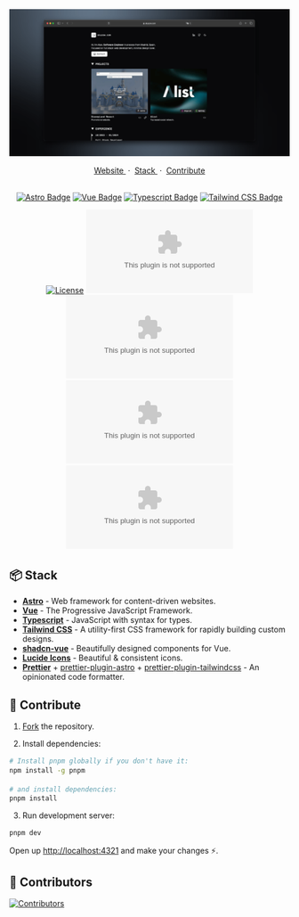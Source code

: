 <div align="center">
  <a href="https://skuzow.com">
    <img src="public/images/website.png">
  </a>
</div>

<p/>

<div align="center">
    <a href="https://skuzow.com" target="_blank">
        Website
    </a>
    <span>&nbsp;·&nbsp;</span>
    <a href="https://github.com/skuzow/skuzow.com?tab=readme-ov-file#-stack">
        Stack
    </a>
    <span>&nbsp;·&nbsp;</span>
    <a href="https://github.com/skuzow/skuzow.com?tab=readme-ov-file#-contribute">
        Contribute
    </a>
</div>

<br/>

<div align="center">

[![Astro Badge](https://img.shields.io/badge/Astro-8D46E7?&style=flat&logo=astro&logoColor=white)](https://astro.build)
[![Vue Badge](https://img.shields.io/badge/Vue-4FC08D?style=flat&logo=vue.js&logoColor=white)](https://vuejs.org)
[![Typescript Badge](https://img.shields.io/badge/Typescript-3178C6?style=flat&logo=typescript&logoColor=white)](https://www.typescriptlang.org)
[![Tailwind CSS Badge](https://img.shields.io/badge/Tailwind%20CSS-06B6D4?logo=tailwindcss&logoColor=fff&style=flat)](https://tailwindcss.com)

</div>

<div align="center">

[![License](https://img.shields.io/github/license/skuzow/skuzow.com.svg)](https://github.com/skuzow/skuzow.com/blob/main/LICENSE)
[![GitHub Issues](https://img.shields.io/github/issues/skuzow/skuzow.com)](https://github.com/skuzow/skuzow.com/issues)
[![GitHub PRs](https://img.shields.io/github/issues-pr/skuzow/skuzow.com)](https://github.com/skuzow/skuzow.com/pulls)
[![GitHub Forks](https://img.shields.io/github/forks/skuzow/skuzow.com)](https://github.com/skuzow/skuzow.com/forks)
[![GitHub Stars](https://img.shields.io/github/stars/skuzow/skuzow.com)](https://github.com/skuzow/skuzow.com/stargazers)

</div>

## 📦 Stack

- [**Astro**](https://astro.build) - Web framework for content-driven websites.
- [**Vue**](https://vuejs.org) - The Progressive JavaScript Framework.
- [**Typescript**](https://www.typescriptlang.org) - JavaScript with syntax for types.
- [**Tailwind CSS**](https://tailwindcss.com) - A utility-first CSS framework for rapidly building custom designs.
- [**shadcn-vue**](https://www.shadcn-vue.com) - Beautifully designed components for Vue.
- [**Lucide Icons**](https://lucide.dev) - Beautiful & consistent icons.
- [**Prettier**](https://prettier.io) + [prettier-plugin-astro](https://github.com/withastro/prettier-plugin-astro) + [prettier-plugin-tailwindcss](https://github.com/tailwindlabs/prettier-plugin-tailwindcss) - An opinionated code formatter.

## 🚀 Contribute

1. [Fork](https://github.com/skuzow/skuzow.com/fork) the repository.

2. Install dependencies:

```bash
# Install pnpm globally if you don't have it:
npm install -g pnpm

# and install dependencies:
pnpm install
```

3. Run development server:

```bash
pnpm dev
```

Open up [http://localhost:4321](http://localhost:4321) and make your changes ⚡️.

## 💫 Contributors

[![Contributors](https://contrib.rocks/image?repo=skuzow/skuzow.com&max=500&columns=20)](https://github.com/skuzow/skuzow.com/graphs/contributors)
